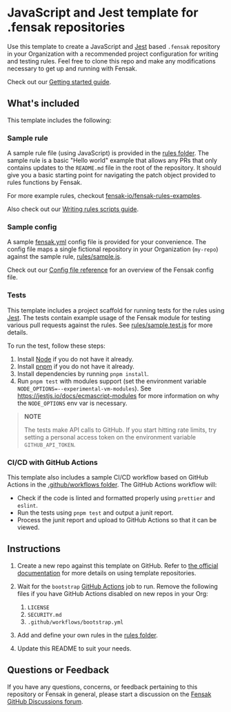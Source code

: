 # JavaScript and Jest template for .fensak repositories

Use this template to create a JavaScript and [Jest](https://jestjs.io/) based `.fensak` repository in your Organization
with a recommended project configuration for writing and testing rules. Feel free to clone this repo and make any
modifications necessary to get up and running with Fensak.

Check out our [Getting started guide](https://docs.fensak.io/docs/getting-started/).

## What's included

This template includes the following:

### Sample rule

A sample rule file (using JavaScript) is provided in the [rules folder](/rules). The sample rule is a basic "Hello
world" example that allows any PRs that only contains updates to the `README.md` file in the root of the repository. It
should give you a basic starting point for navigating the patch object provided to rules functions by Fensak.

For more example rules, checkout
[fensak-io/fensak-rules-examples](https://github.com/fensak-io/fensak-rules-examples).

Also check out our [Writing rules scripts guide](https://docs.fensak.io/docs/writing-rules/).

### Sample config

A sample [fensak.yml](/fensak.yml) config file is provided for your convenience. The config file maps a single fictional
repository in your Organization (`my-repo`) against the sample rule, [rules/sample.js](/rules/sample.js).

Check out our [Config file reference](https://docs.fensak.io/docs/config-reference/) for an overview of the Fensak
config file.

### Tests

This template includes a project scaffold for running tests for the rules using [Jest](https://jestjs.io/). The tests
contain example usage of the Fensak module for testing various pull requests against the rules. See
[rules/sample.test.js](/rules/sample.test.js) for more details.

To run the test, follow these steps:

1. Install [Node](https://nodejs.org/en) if you do not have it already.
1. Install [pnpm](https://pnpm.io/) if you do not have it already.
1. Install dependencies by running `pnpm install`.
1. Run `pnpm test` with modules support (set the environment variable `NODE_OPTIONS=--experimental-vm-modules`). See
   https://jestjs.io/docs/ecmascript-modules for more information on why the `NODE_OPTIONS` env var is necessary.

> **NOTE**
>
> The tests make API calls to GitHub. If you start hitting rate limits, try setting a personal access token on the
> environment variable `GITHUB_API_TOKEN`.

### CI/CD with GitHub Actions

This template also includes a sample CI/CD workflow based on GitHub Actions in the [.github/workflows
folder](/.github/workflows). The GitHub Actions workflow will:

- Check if the code is linted and formatted properly using `prettier` and `eslint`.
- Run the tests using `pnpm test` and output a junit report.
- Process the junit report and upload to GitHub Actions so that it can be viewed.

## Instructions

1. Create a new repo against this template on GitHub. Refer to [the official
   documentation](https://docs.github.com/en/repositories/creating-and-managing-repositories/creating-a-repository-from-a-template)
   for more details on using template repositories.
1. Wait for the `bootstrap` [GitHub Actions](https://docs.github.com/en/actions) job to run. Remove the following files
   if you have GitHub Actions disabled on new repos in your Org:

   1. `LICENSE`
   1. `SECURITY.md`
   1. `.github/workflows/bootstrap.yml`

1. Add and define your own rules in the [rules folder](/rules).
1. Update this README to suit your needs.

## Questions or Feedback

If you have any questions, concerns, or feedback pertaining to this repository or Fensak in general, please start a
discussion on the [Fensak GitHub Discussions forum](https://github.com/orgs/fensak-io/discussions).
